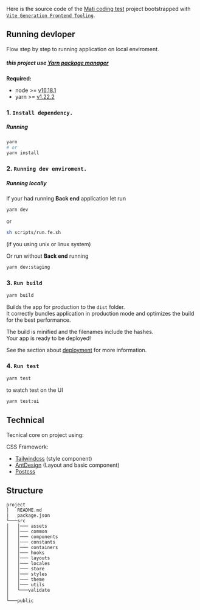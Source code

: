 Here is the source code of the [Mati coding test](https://mati.kevin-nguyen.tk) project bootstrapped with [`Vite Generation Frontend Tooling`](https://vitejs.dev/).

## Running devloper

Flow step by step to running application on local enviroment.

##### this project use [Yarn package manager](https://yarnpkg.com/getting-started/install)

**Required:**

- node >= [v16.18.1](https://nodejs.org/es/blog/release/v16.18.1/)
- yarn >= [v1.22.2](https://yarnpkg.com/getting-started/install)

### 1. `Install dependency.`

##### Running

```bash
yarn
# or
yarn install
```

### 2. `Running dev enviroment.`

##### Running locally

If your had running **Back end** application let run

```bash
yarn dev
```

or
```bash
sh scripts/run.fe.sh
```
(if you using unix or linux system)

Or run without **Back end** running

```bash
yarn dev:staging
```

### 3. `Run build`

```bash
yarn build
```

Builds the app for production to the `dist` folder.\
It correctly bundles application in production mode and optimizes the build for the best performance.

The build is minified and the filenames include the hashes.\
Your app is ready to be deployed!

See the section about [deployment](https://vitejs.dev/guide/build.html#public-base-path) for more information.

### 4. `Run test`

```bash
yarn test
```

to watch test on the UI 
```bash
yarn test:ui
```
## Technical

Tecnical core on project using:

CSS Framework:

- [Tailwindcss](https://tailwindcss.com) (style component)
- [AntDesign](https://ant.design/) (Layout and basic component)
- [Postcss](https://postcss.org/)


## Structure

```
project
│   README.md
|   package.json
└───src
│   │─── assets
│   │─── common
│   │─── components
│   │─── constants
│   │─── containers
│   │─── hooks
│   │─── layouts
│   │─── locales
│   │─── store
│   │─── styles
│   │─── theme
│   │─── utils
│   └───validate
│
└───public
```
